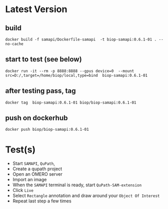 # Latest Version

## build

```
docker build -f samapi/Dockerfile-samapi  -t biop-samapi:0.6.1-01 . --no-cache
```

## start to test (see below)

```
docker run -it --rm -p 8888:8888 --gpus device=0  --mount src=D:/,target=/home/biop/local,type=bind  biop-samapi:0.6.1-01
```

## after testing pass, tag 
```
docker tag  biop-samapi:0.6.1-01 biop/biop-samapi:0.6.1-01
```

## push on dockerhub
```
docker push biop/biop-samapi:0.6.1-01
```

# Test(s)

- Start `SAMAPI`, `QuPath`,
- Create a qupath project
- Open an OMERO server
- Import an image
- When the `SAMAPI` terminal is ready, start `QuPath-SAM-extension`
- Click `Live`
- Select `Rectangle` annotation and draw around your `Object Of Interest` 
- Repeat last step a few times

